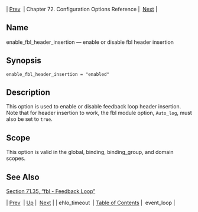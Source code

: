| [Prev](conf.ref.ehlo_timeout)  | Chapter 72. Configuration Options Reference |  [Next](config.ref.event_loop) |

<a name="conf.ref.enable_fbl_header_insertion"></a>
## Name

enable_fbl_header_insertion — enable or disable fbl header insertion

## Synopsis

`enable_fbl_header_insertion = "enabled"`

<a name="idp24574672"></a>
## Description

This option is used to enable or disable feedback loop header insertion. Note that for header insertion to work, the fbl module option, `Auto_log`, must also be set to `true`.

<a name="idp24577520"></a>
## Scope

This option is valid in the global, binding, binding_group, and domain scopes.

<a name="idp24579392"></a>
## See Also

[Section 71.35, “fbl - Feedback Loop”](modules.fbl "71.35. fbl - Feedback Loop")

| [Prev](conf.ref.ehlo_timeout)  | [Up](config.options.ref) |  [Next](config.ref.event_loop) |
| ehlo_timeout  | [Table of Contents](index) |  event_loop |

